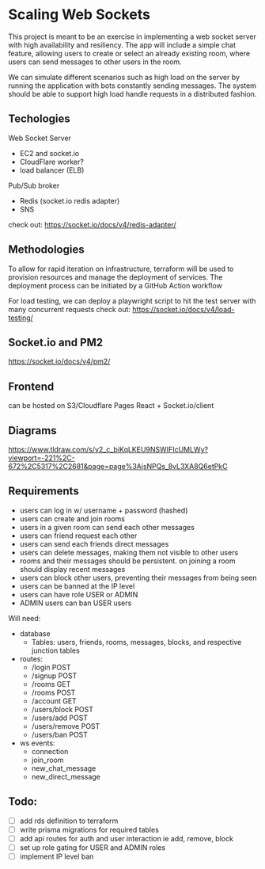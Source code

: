 # Scaling Web Sockets

This project is meant to be an exercise in implementing a web socket server
with high availability and resiliency. 
The app will include a simple chat feature, allowing users to create or select
an already existing room, where users can send messages to other users in the
room.

We can simulate different scenarios such as high load on the server by running
the application with bots constantly sending messages. The system should be able
to support high load handle requests in a distributed fashion.

## Techologies
Web Socket Server
- EC2 and socket.io
- CloudFlare worker?
- load balancer (ELB)

Pub/Sub broker
- Redis (socket.io redis adapter)
- SNS

check out: https://socket.io/docs/v4/redis-adapter/

## Methodologies

To allow for rapid iteration on infrastructure, terraform will be used to 
provision resources and manage the deployment of services. The deployment
process can be initiated by a GitHub Action workflow

For load testing, we can deploy a playwright script to hit the test server with
many concurrent requests
check out: https://socket.io/docs/v4/load-testing/

## Socket.io and PM2
https://socket.io/docs/v4/pm2/

## Frontend
can be hosted on S3/Cloudflare Pages
React + Socket.io/client

## Diagrams
https://www.tldraw.com/s/v2_c_biKqLKEU9NSWIFIcUMLWy?viewport=-221%2C-672%2C5317%2C2681&page=page%3AjsNPQs_8vL3XA8Q6etPkC

## Requirements

- users can log in w/ username + password (hashed)
- users can create and join rooms
- users in a given room can send each other messages
- users can friend request each other
- users can send each friends direct messages
- users can delete messages, making them not visible to other users
- rooms and their messages should be persistent. on joining a room should display recent messages
- users can block other users, preventing their messages from being seen
- users can be banned at the IP level
- users can have role USER or ADMIN
- ADMIN users can ban USER users

Will need:
- database
    - Tables: users, friends, rooms, messages, blocks, and respective junction tables
- routes:
    - /login POST
    - /signup POST
    - /rooms GET
    - /rooms POST
    - /account GET
    - /users/block POST
    - /users/add POST
    - /users/remove POST
    - /users/ban POST
- ws events:
    - connection
    - join_room
    - new_chat_message
    - new_direct_message

## Todo:
- [ ] add rds definition to terraform
- [ ] write prisma migrations for required tables
- [ ] add api routes for auth and user interaction ie add, remove, block
- [ ] set up role gating for USER and ADMIN roles
- [ ] implement IP level ban
